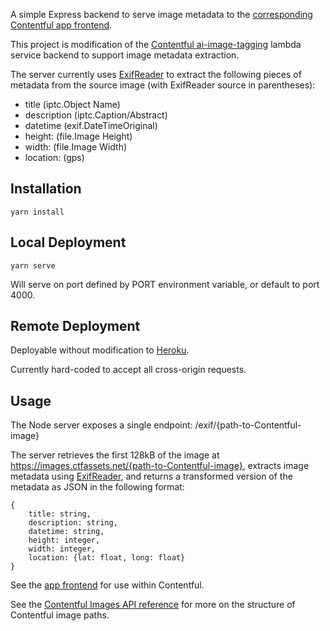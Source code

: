 A simple Express backend to serve image metadata to the [corresponding Contentful app frontend](https://github.com/j-leavitt/image-meta-frontend).

This project is modification of the [Contentful ai-image-tagging](https://github.com/contentful/apps/tree/master/apps/ai-image-tagging) lambda service backend to support image metadata extraction.

The server currently uses [ExifReader](https://github.com/mattiasw/ExifReader) to extract the following pieces of metadata from the source image (with ExifReader source in parentheses):

- title (iptc.Object Name)
- description (iptc.Caption/Abstract)
- datetime (exif.DateTimeOriginal)
- height: (file.Image Height)
- width: (file.Image Width)
- location: (gps)

## Installation

```
yarn install
```

## Local Deployment

```
yarn serve
```

Will serve on port defined by PORT environment variable, or default to port 4000.

## Remote Deployment

Deployable without modification to [Heroku](https://www.heroku.com/).

Currently hard-coded to accept all cross-origin requests.

## Usage

The Node server exposes a single endpoint: /exif/{path-to-Contentful-image}

The server retrieves the first 128kB of the image at https://images.ctfassets.net/{path-to-Contentful-image}, extracts image metadata using [ExifReader](https://github.com/mattiasw/ExifReader), and returns a transformed version of the metadata as JSON in the following format:

```
{
    title: string,
    description: string,
    datetime: string,
    height: integer,
    width: integer,
    location: {lat: float, long: float}
}
```

See the [app frontend](https://github.com/j-leavitt/image-meta-frontend) for use within Contentful.

See the [Contentful Images API reference](https://www.contentful.com/developers/docs/references/images-api/) for more on the structure of Contentful image paths.
